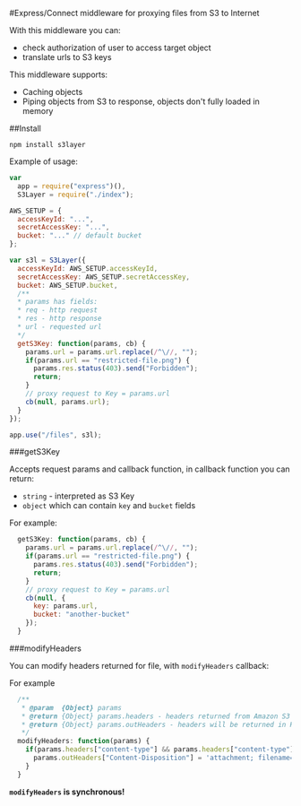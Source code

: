 #Express/Connect middleware for proxying files from S3 to Internet

With this middleware you can:
- check authorization of user to access target object
- translate urls to S3 keys

This middleware supports:
- Caching objects
- Piping objects from S3 to response, objects don't fully loaded in memory

##Install

`npm install s3layer`

Example of usage:

```javascript
var
  app = require("express")(),
  S3Layer = require("./index");

AWS_SETUP = {
  accessKeyId: "...",
  secretAccessKey: "...",
  bucket: "..." // default bucket
};

var s3l = S3Layer({
  accessKeyId: AWS_SETUP.accessKeyId,
  secretAccessKey: AWS_SETUP.secretAccessKey,
  bucket: AWS_SETUP.bucket,
  /**
  * params has fields:
  * req - http request
  * res - http response
  * url - requested url
  */
  getS3Key: function(params, cb) {
    params.url = params.url.replace(/^\//, "");
    if(params.url == "restricted-file.png") {
      params.res.status(403).send("Forbidden");
      return;
    }
    // proxy request to Key = params.url
    cb(null, params.url);
  }
});

app.use("/files", s3l);
```

###getS3Key

Accepts request params and callback function, in callback function you can return:

- `string` - interpreted as S3 Key
- `object` which can contain `key` and `bucket` fields

For example: 

```javascript
  getS3Key: function(params, cb) {
    params.url = params.url.replace(/^\//, "");
    if(params.url == "restricted-file.png") {
      params.res.status(403).send("Forbidden");
      return;
    }
    // proxy request to Key = params.url
    cb(null, {
      key: params.url,
      bucket: "another-bucket"
    });
  }
```

###modifyHeaders

You can modify headers returned for file, with `modifyHeaders` callback:

For example

```javascript
  /**
   * @param  {Object} params
   * @return {Object} params.headers - headers returned from Amazon S3
   * @return {Object} params.outHeaders - headers will be returned in HTTP response, you can modify them
   */
  modifyHeaders: function(params) {
    if(params.headers["content-type"] && params.headers["content-type"].indexOf("image/") === 0) {
      params.outHeaders["Content-Disposition"] = 'attachment; filename="img.jpg"';
    }
  }
```

**`modifyHeaders` is synchronous!**